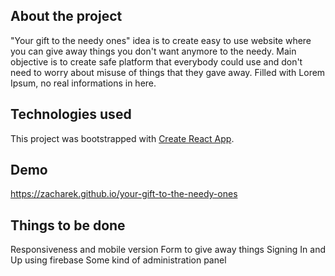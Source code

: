 ## About the project 
"Your gift to the needy ones" idea is to create easy to use website where you can give away things you don't want anymore to the needy.
Main objective is to create safe platform that everybody could use and don't need to worry about misuse of things that they gave away.
Filled with Lorem Ipsum, no real informations in here.

## Technologies used
This project was bootstrapped with [Create React App](https://github.com/facebook/create-react-app).

## Demo
https://zacharek.github.io/your-gift-to-the-needy-ones

## Things to be done
Responsiveness and mobile version
Form to give away things
Signing In and Up using firebase
Some kind of administration panel
